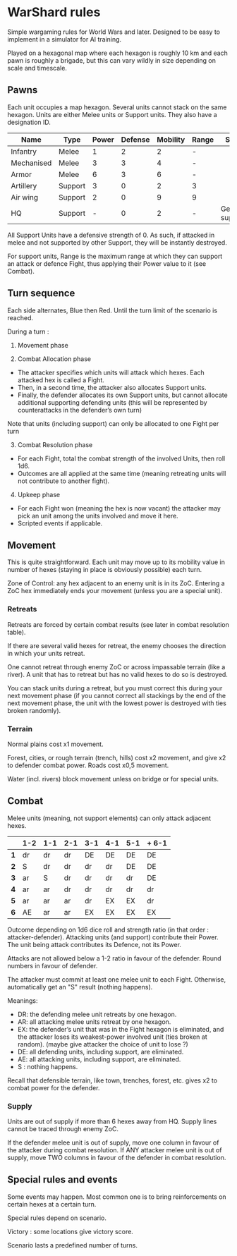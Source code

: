# WarShard rules

Simple wargaming rules for World Wars and later.
Designed to be easy to implement in a simulator for AI training.


Played on a hexagonal map where each hexagon is roughly 10 km and each pawn is roughly a brigade, but this can vary wildly in size depending on scale and timescale.

## Pawns

Each unit occupies a map hexagon. Several units cannot stack on the same hexagon.
Units are either Melee units or Support units.
They also have a designation ID.


| **Name**   | **Type** | **Power** | **Defense** | **Mobility** | **Range** | **Special**      |
|------------|----------|-----------|-------------|--------------|-----------|------------------|
| Infantry   | Melee    | 1         | 2           | 2            | -         |                  |
| Mechanised | Melee    | 3         | 3           | 4            | -         |                  |
| Armor      | Melee    | 6         | 3           | 6            | -         |                  |
| Artillery  | Support  | 3         | 0           | 2            | 3         |                  |
| Air wing   | Support  | 2         | 0           | 9            | 9         |                  |
| HQ         | Support  | -         | 0           | 2            | -         | Generates supply |

All Support Units have a defensive strength of 0. As such, if attacked in melee and not supported by other Support, they will be instantly destroyed.

For support units, Range is the maximum range at which they can support an attack or defence Fight, thus applying their Power value to it (see Combat).

## Turn sequence

Each side alternates, Blue then Red. Until the turn limit of the scenario is reached.

During a turn :
1) Movement phase

2) Combat Allocation phase

- The attacker specifies which units will attack which hexes. Each attacked hex is called a Fight.
- Then, in a second time, the attacker also allocates Support units.
- Finally, the defender allocates its own Support units, but cannot allocate additional supporting defending units (this will be represented by counterattacks in the defender’s own turn)

Note that units (including support) can only be allocated to one Fight per turn

3) Combat Resolution phase
- For each Fight, total the combat strength of the involved Units, then roll 1d6.
- Outcomes are all applied at the same time (meaning retreating units will not contribute to another fight).

4) Upkeep phase
- For each Fight won (meaning the hex is now vacant) the attacker may pick an unit among the units involved and move it here.
- Scripted events if applicable.

## Movement

This is quite straightforward. Each unit may move up to its mobility value in number of hexes (staying in place is obviously possible) each turn.

Zone of Control: any hex adjacent to an enemy unit is in its ZoC. Entering a ZoC hex immediately ends your movement (unless you are a special unit).

### Retreats

Retreats are forced by certain combat results (see later in combat resolution table).

If there are several valid hexes for retreat, the enemy chooses the direction in which your units retreat.

One cannot retreat through enemy ZoC or across impassable terrain (like a river). A unit that has to retreat but has no valid hexes to do so is destroyed.

You can stack units during a retreat, but you must correct this during your next movement phase (if you cannot correct all stackings by the end of the next movement phase, the unit with the lowest power is destroyed with ties broken randomly).


### Terrain

Normal plains cost x1 movement.

Forest, cities, or rough terrain (trench, hills) cost x2 movement, and give x2 to defender combat power.
Roads cost x0,5 movement.

Water (incl. rivers) block movement unless on bridge or for special units.


## Combat

Melee units (meaning, not support elements) can only attack adjacent hexes.

|       | **1-2** | **1-1** | **2-1** | **3-1** | **4-1** | **5-1** | **+ 6-1** |
|-------|---------|---------|---------|---------|---------|---------|-----------|
| **1** | dr      | dr      | dr      | DE      | DE      | DE      | DE        |
| **2** | S       | dr      | dr      | dr      | dr      | DE      | DE        |
| **3** | ar      | S       | dr      | dr      | dr      | dr      | DE        |
| **4** | ar      | ar      | dr      | dr      | dr      | dr      | dr        |
| **5** | ar      | ar      | ar      | dr      | EX      | EX      | dr        |
| **6** | AE      | ar      | ar      | EX      | EX      | EX      | EX        |

Outcome depending on 1d6 dice roll and strength ratio (in that order : attacker-defender). Attacking units (and support) contribute their Power. The unit being attack contributes its Defence, not its Power.

Attacks are not allowed below a 1-2 ratio in favour of the defender. Round numbers in favour of defender.

The attacker must commit at least one melee unit to each Fight. Otherwise, automatically get an "S" result (nothing happens).

Meanings:
- DR: the defending melee unit retreats by one hexagon.
- AR: all attacking melee units retreat by one hexagon.
- EX: the defender’s unit that was in the Fight hexagon is eliminated, and the attacker loses its weakest-power involved unit (ties broken at random). (maybe give attacker the choice of unit to lose ?)
- DE: all defending units, including support, are eliminated.
- AE: all attacking units, including support, are eliminated.
- S : nothing happens.

Recall that defensible terrain, like town, trenches, forest, etc. gives x2 to combat power for the defender.

### Supply

Units are out of supply if more than 6 hexes away from HQ. Supply lines cannot be traced through enemy ZoC.

If the defender melee unit is out of supply, move one column in favour of the attacker during combat resolution. If ANY attacker melee unit is out of supply, move TWO columns in favour of the defender in combat resolution.

## Special rules and events

Some events may happen. Most common one is to bring reinforcements on certain hexes at a certain turn.

Special rules depend on scenario.

Victory : some locations give victory score.

Scenario lasts a predefined number of turns.
